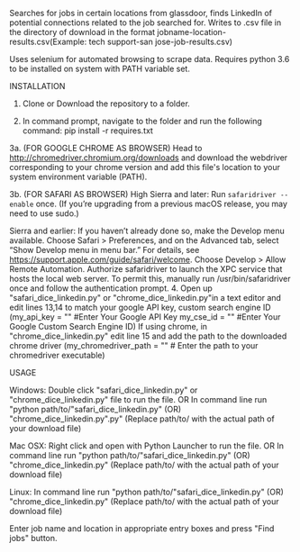 Searches for jobs in certain locations from glassdoor, finds LinkedIn of potential connections related to the job searched for. Writes to .csv file in the directory of download in the format jobname-location-results.csv(Example: tech support-san jose-job-results.csv)

Uses selenium for automated browsing to scrape data.
Requires python 3.6 to be installed on system with PATH variable set. 

INSTALLATION
1. Clone or Download the repository to a folder.

2. In command prompt, navigate to the folder and run the following command: pip install -r requires.txt

3a. (FOR GOOGLE CHROME AS BROWSER) Head to http://chromedriver.chromium.org/downloads and download the webdriver corresponding to your chrome version and add this file's location to your system environment variable (PATH).

3b. (FOR SAFARI AS BROWSER) 
High Sierra and later:
Run `safaridriver --enable` once. (If you’re upgrading from a previous macOS release, you may need to use sudo.)

Sierra and earlier:
If you haven’t already done so, make the Develop menu available. Choose Safari > Preferences, and on the Advanced tab, select “Show Develop menu in menu bar.” For details, see https://support.apple.com/guide/safari/welcome.
Choose Develop > Allow Remote Automation.
Authorize safaridriver to launch the XPC service that hosts the local web server. To permit this, manually run /usr/bin/safaridriver once and follow the authentication prompt.
4. Open up "safari_dice_linkedin.py" or "chrome_dice_linkedin.py"in a text editor and edit lines 13,14 to match your google API key, custom search engine ID (my_api_key = "" #Enter Your Google API Key my_cse_id = "" #Enter Your Google Custom Search Engine ID)
If using chrome, in "chrome_dice_linkedin.py" edit line 15 and add the path to the downloaded chrome driver (my_chromedriver_path = ""  # Enter the path to your chromedriver executable)


USAGE

Windows: Double click "safari_dice_linkedin.py" or "chrome_dice_linkedin.py" file to run the file. OR In command line run "python path/to/"safari_dice_linkedin.py" (OR) "chrome_dice_linkedin.py".py" (Replace path/to/ with the actual path of your download file)

Mac OSX: Right click and open with Python Launcher to run the file. OR In command line run "python path/to/"safari_dice_linkedin.py" (OR) "chrome_dice_linkedin.py" (Replace path/to/ with the actual path of your download file)

Linux: In command line run "python path/to/"safari_dice_linkedin.py" (OR) "chrome_dice_linkedin.py" (Replace path/to/ with the actual path of your download file)

Enter job name and location in appropriate entry boxes and press "Find jobs" button.

